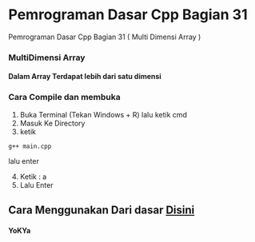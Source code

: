 # Pemrograman Dasar Cpp Bagian 31
 Pemrograman Dasar Cpp Bagian 31 ( Multi Dimensi Array )

### MultiDimensi Array
#### Dalam Array Terdapat lebih dari satu dimensi

 ### Cara Compile dan membuka
1. Buka Terminal (Tekan Windows + R) lalu ketik cmd
2. Masuk Ke Directory
3. ketik
```
g++ main.cpp
```
lalu enter

4. Ketik : a
5. Lalu Enter

## Cara Menggunakan Dari dasar [Disini](https://github.com/YoKYa/Pemrograman-Dasar-Cpp-Bagian-1)


#### YoKYa